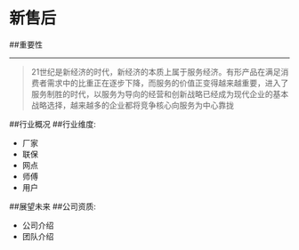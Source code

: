 # 新售后
##重要性
___
>21世纪是新经济的时代，新经济的本质上属于服务经济。有形产品在满足消费者需求中的比重正在逐步下降，而服务的价值正变得越来越重要，进入了服务制胜的时代，以服务为导向的经营和创新战略已经成为现代企业的基本战略选择，越来越多的企业都将竞争核心向服务为中心靠拢

##行业概况
##行业维度:
 * 厂家
 * 联保
 * 网点
 * 师傅
 * 用户
 
##展望未来
##公司资质:
  * 公司介绍
  * 团队介绍